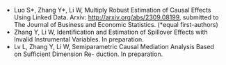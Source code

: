 * Luo S*, Zhang Y*, Li W, Multiply Robust Estimation of Causal Effects Using Linked Data. Arxiv: http://arxiv.org/abs/2309.08199, submitted to The Journal of Business and Economic Statistics. (*equal first-authors)
* Zhang Y, Li W, Identification and Estimation of Spillover Effects with Invalid Instrumental Variables. In preparation.
* Lv L, Zhang Y, Li W, Semiparametric Causal Mediation Analysis Based on Sufficient Dimension Re- duction. In preparation.
